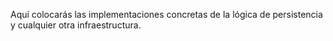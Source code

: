 Aquí colocarás las implementaciones concretas de la lógica de persistencia y cualquier otra infraestructura.